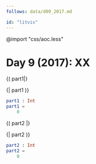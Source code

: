 ```yaml
---
follows: data/d09_2017.md

id: "litvis"
---
```


@import "css/aoc.less"

# Day 9 (2017): XX

{( part1|}

{| part1 )}

```elm {l r}
part1 : Int
part1 =
    0
```

{( part2 |}

{| part2 )}

```elm {l r}
part2 : Int
part2 =
    0
```

